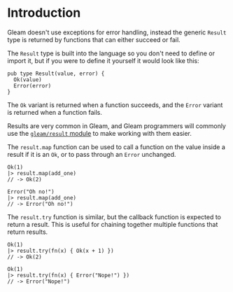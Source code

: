 # Introduction

Gleam doesn't use exceptions for error handling, instead the generic `Result` type is returned by functions that can either succeed or fail.

The `Result` type is built into the language so you don't need to define or import it, but if you were to define it yourself it would look like this:

```gleam
pub type Result(value, error) {
  Ok(value)
  Error(error)
}
```

The `Ok` variant is returned when a function succeeds, and the `Error` variant is returned when a function fails.

Results are very common in Gleam, and Gleam programmers will commonly use the [`gleam/result` module](https://hexdocs.pm/gleam_stdlib/gleam/result.html) to make working with them easier.

The `result.map` function can be used to call a function on the value inside a result if it is an `Ok`, or to pass through an `Error` unchanged.

```gleam
Ok(1)
|> result.map(add_one)
// -> Ok(2)

Error("Oh no!")
|> result.map(add_one)
// -> Error("Oh no!")

```

The `result.try` function is similar, but the callback function is expected to return a result. This is useful for chaining together multiple functions that return results.

```gleam
Ok(1)
|> result.try(fn(x) { Ok(x + 1) })
// -> Ok(2)

Ok(1)
|> result.try(fn(x) { Error("Nope!") })
// -> Error("Nope!")
```
